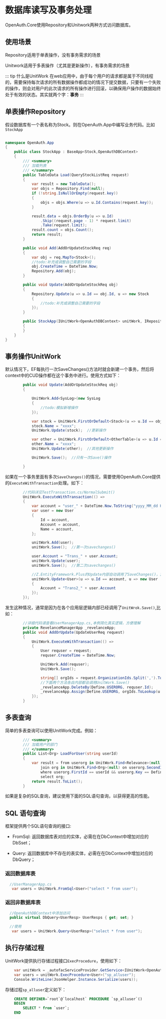 # 数据库读写及事务处理

OpenAuth.Core使用Repository和Unitwork两种方式访问数据库。

## 使用场景

Repository适用于单表操作，没有事务需求的场景

Unitwork适用于多表操作（尤其是更新操作），有事务需求的场景


::: tip 什么是UnitWork
在web应用中，由于每个用户的请求都是属于不同线程的，需要保持每次请求的所有数据操作都成功的情况下提交数据，只要有一个失败的操作，则会对用户的此次请求的所有操作进行回滚，以确保用户操作的数据始终处于有效的状态。其实就两个字：**事务**
:::

## 单表操作Repository

假设数据库有一个表名称为Stock。则在OpenAuth.App中编写业务代码。比如`StockApp`

```csharp

namespace OpenAuth.App
{
    public class StockApp : BaseApp<Stock,OpenAuthDBContext>
    {
        /// <summary>
        /// 加载列表
        /// </summary>
        public TableData Load(QueryStockListReq request)
        {
            var result = new TableData();
            var objs = Repository.Find(null);
            if (!string.IsNullOrEmpty(request.key))
            {
                objs = objs.Where(u => u.Id.Contains(request.key));
            }

            result.data = objs.OrderBy(u => u.Id)
                .Skip((request.page - 1) * request.limit)
                .Take(request.limit);
            result.count = objs.Count();
            return result;
        }

        public void Add(AddOrUpdateStockReq req)
        {
            var obj = req.MapTo<Stock>();
            //todo:补充或调整自己需要的字段
            obj.CreateTime = DateTime.Now;
            Repository.Add(obj);
        }

        public void Update(AddOrUpdateStockReq obj)
        {
            Repository.Update(u => u.Id == obj.Id, u => new Stock
            {
                //todo:补充或调整自己需要的字段
            });
        }

        public StockApp(IUnitWork<OpenAuthDBContext> unitWork, IRepository<Stock,OpenAuthDBContext> repository,IAuth auth) : base(unitWork, repository,auth)
        {
        }
    }
}
```

## 事务操作UnitWork

默认情况下，EF每执行一次SaveChanges()方法时就会新建一个事务，然后将context中的CUD操作都在这个事务中进行。使用方式如下：

```csharp
        public void Update(AddOrUpdateStockReq obj)
        {

            UnitWork.Add<SysLog>(new SysLog
            {
                //todo:模拟新增操作
            });

            var stock = UnitWork.FirstOrDefault<Stock>(u => u.Id == obj.Id);
            stock.Name = "xxxx";
            UnitWork.Update(stock);  //更新操作

            var other = UnitWork.FirstOrDefault<OtherTable>(u => u.Id == obj.Id);
            other.Name = "xxxx";
            UnitWork.Update(other);  //其他更新操作

            UnitWork.Save();  //只有一次Save()操作

        }

```

如果在一个事务里面有多次`SaveChanges()`的情况，需要使用OpenAuth.Core提供的`ExecuteWithTransaction`处理。如下：

```csharp
        //代码详见TestTransaction.cs/NormalSubmit()
        UnitWork.ExecuteWithTransaction(() =>
        {
            var account = "user_" + DateTime.Now.ToString("yyyy_MM_dd HH:mm:ss");
            var user = new User
            {
                Id = account,
                Account = account,
                Name = account,
            };

            unitWork.Add(user);
            unitWork.Save();  //第一次savechanges()

            user.Account = "Trans_" + user.Account;
            unitWork.Update(user);
            unitWork.Save();  //第二次savechanges()

            //Z.EntityFramework.Plus的Update内部自动调用了SaveChanges()，算第三次
            unitWork.Update<User>(u => u.Id == account, u => new User
            {
                Account = "Trans2_" + user.Account
            });
        });
```

发生这种情况，通常是因为在各个应用层逻辑内部已经调用了`UnitWrok.Save()`,比如：

```csharp
        //详细代码请查看UserManagerApp.cs,本例简化真实逻辑，方便理解
        private RevelanceManagerApp _revelanceApp;
        public void AddOrUpdate(UpdateUserReq request)
        {
            UnitWork.ExecuteWithTransaction(() =>
            {
                User requser = request;
                requser.CreateTime = DateTime.Now;

                UnitWork.Add(requser);
                UnitWork.Save();

                string[] orgIds = request.OrganizationIds.Split(',').ToArray();
                //下面两个方法各自内部都会调用UnitWork.Save()
                _revelanceApp.DeleteBy(Define.USERORG, requser.Id);
                _revelanceApp.Assign(Define.USERORG, orgIds.ToLookup(u => requser.Id));
            });
        }

```

## 多表查询

简单的多表查询可以使用UnitWork完成。例如：

```csharp
        /// <summary>
        /// 加载用户的部门
        /// </summary>
        public List<Org> LoadForUser(string userId)
        {
            var result = from userorg in UnitWork.Find<Relevance>(null)
                join org in UnitWork.Find<Org>(null) on userorg.SecondId equals org.Id
                where userorg.FirstId == userId && userorg.Key == Define.USERORG
                select org;
            return result.ToList();
        }
```

如果是复杂的SQL查询，建议使用下面的SQL语句查询，以获得更高的性能。

## SQL 语句查询

框架提供两个SQL语句查询的接口:
* FromSql: 返回数据库表对应的实体，必需在在DbContext中增加对应的DbSset；

* Query: 返回数据库中不存在的表实体，必需在在DbContext中增加对应的DbQuery；

### 返回数据库表

```csharp
  //UserManagerApp.cs
   var users = UnitWork.FromSql<User>("select * from user");
```

### 返回非数据库表

```csharp
  //OpenAuthDBContext中添加访问
  public virtual DbQuery<UserResp> UserResps { get; set; }

  //使用
   var users = UnitWork.Query<UserResp>("select * from user");
```

## 执行存储过程

UnitWork提供执行存储过程接口`ExecProcedure`，使用如下：

``` csharp
    var unitWork = _autofacServiceProvider.GetService<IUnitWork<OpenAuthDBContext>>();
    var users = unitWork.ExecProcedure<User>("sp_alluser");
    Console.WriteLine(JsonHelper.Instance.Serialize(users));
```

存储过程`sp_alluser`定义如下：
```sql
    CREATE DEFINER=`root`@`localhost` PROCEDURE `sp_alluser`()
    BEGIN
        SELECT * from `user`;
    END
```

